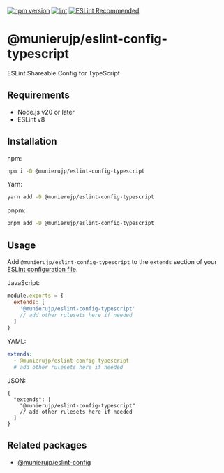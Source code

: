 [![npm version](https://badge.fury.io/js/%40munierujp%2Feslint-config-typescript.svg)](https://badge.fury.io/js/%40munierujp%2Feslint-config-typescript)
[![lint](https://github.com/munierujp/eslint-config-typescript/actions/workflows/lint.yml/badge.svg)](https://github.com/munierujp/eslint-config-typescript/actions/workflows/lint.yml)
[![ESLint Recommended](https://img.shields.io/badge/eslint-recommended-%234B32C3)](https://github.com/eslint-recommended)

# @munierujp/eslint-config-typescript

ESLint Shareable Config for TypeScript

## Requirements

- Node.js v20 or later
- ESLint v8

## Installation

npm:

```sh
npm i -D @munierujp/eslint-config-typescript
```

Yarn:

```sh
yarn add -D @munierujp/eslint-config-typescript
```

pnpm:

```sh
pnpm add -D @munierujp/eslint-config-typescript
```

## Usage

Add `@munierujp/eslint-config-typescript` to the `extends` section of your [ESLint configuration file](https://eslint.org/docs/latest/use/configure/configuration-files-deprecated).

JavaScript:

```javascript
module.exports = {
  extends: [
    '@munierujp/eslint-config-typescript'
    // add other rulesets here if needed
  ]
}
```

YAML:

```yaml
extends:
  - @munierujp/eslint-config-typescript
  # add other rulesets here if needed
```

JSON:

```jsonc
{
  "extends": [
    "@munierujp/eslint-config-typescript"
    // add other rulesets here if needed
  ]
}
```

## Related packages

- [@munierujp/eslint-config](https://www.npmjs.com/package/@munierujp/eslint-config)
